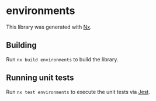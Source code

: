 # environments

This library was generated with [Nx](https://nx.dev).

## Building

Run `nx build environments` to build the library.

## Running unit tests

Run `nx test environments` to execute the unit tests via [Jest](https://jestjs.io).

